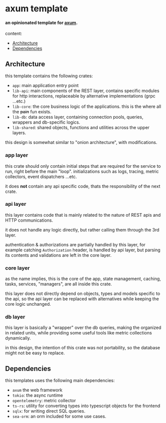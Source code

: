 # axum template

#### an opinionated template for [axum](https://github.com/tokio-rs/axum).

content:

- [Architecture](#Architecture)
- [Dependencies](#Dependencies)

## Architecture

this template contains the following crates:

* `app`: main application entry point
* `lib-api`: main components of the REST layer, contains specific modules for http interactions, replaceable by
  alternative implementations (grpc ...etc.)
* `lib-core`: the core business logic of the applications. this is the where all the ~~pain~~ fun exists.
* `lib-db`: data access layer, containing connection pools, queries, wrappers and db-specific logics.
* `lib-shared`: shared objects, functions and utilities across the upper layers.

this design is somewhat similar to "onion architecture", with modifications.


### app layer

this crate should only contain initial steps that are required for the service to run, right before the main "loop".
initializations such as logs, tracing, metric collectors, event dispatchers ...etc.

it does **not** contain any api specific code, thats the responsibility of the next crate.

### api layer

this layer contains code that is mainly related to the nature of REST apis and HTTP communications.

it does not handle any logic directly, but rather calling them through the 3rd layer.

authentication & authorizations are partially handled by this layer, for example catching `Authorization` header, is
handled by api layer, but parsing its contents and validations are left in the core layer.

### core layer

as the name implies, this is the core of the app, state management, caching, tasks, services, "managers", are all inside
this crate.

this layer does not directly depend on objects, types and models specific to the api, so the api layer can be replaced
with alternatives while keeping the core logic unchanged.

### db layer

this layer is basically a "wrapper" over the db queries, making the organized in related units, while providing some
useful tools like metric collections dynamically.

in this design, the intention of this crate was not portability, so the database might not be easy to replace.


## Dependencies

this templates uses the following main dependencies:

- `axum` the web framework
- `tokio`: the async runtime
- `opentelemetry`: metric collector
- `ts-rs`: utility for converting types into typescript objects for the frontend
- `sqlx`: for writing direct SQL queries.
- `sea-orm`: an orm included for some use cases.


